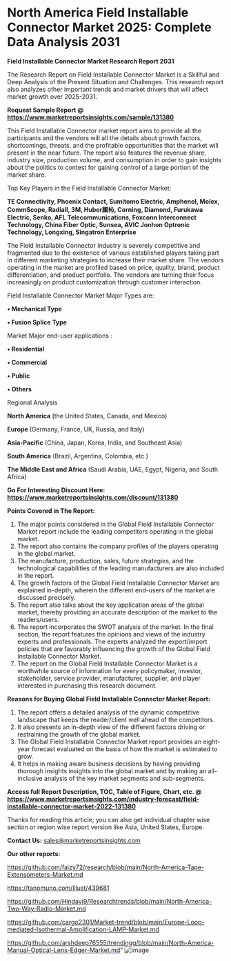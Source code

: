 # North America Field Installable Connector Market 2025: Complete Data Analysis 2031

<strong>Field Installable Connector Market Research Report 2031</strong>

The Research Report on Field Installable Connector Market is a Skillful and Deep Analysis of the Present Situation and Challenges. This research report also analyzes other important trends and market drivers that will affect market growth over 2025-2031.

<strong>Request Sample Report @ <a href=https://www.marketreportsinsights.com/sample/131380>https://www.marketreportsinsights.com/sample/131380</a></strong>

This Field Installable Connector market report aims to provide all the participants and the vendors will all the details about growth factors, shortcomings, threats, and the profitable opportunities that the market will present in the near future. The report also features the revenue share, industry size, production volume, and consumption in order to gain insights about the politics to contest for gaining control of a large portion of the market share.

Top Key Players in the Field Installable Connector Market:

<strong>TE Connectivity, Phoenix Contact, Sumitomo Electric, Amphenol, Molex, CommScope, Radiall, 3M, Huber䫨杺, Corning, Diamond, Furukawa Electric, Senko, AFL Telecommunications, Foxconn Interconnect Technology, China Fiber Optic, Sunsea, AVIC Jonhon Optronic Technology, Longxing, Singatron Enterprise</strong>

The Field Installable Connector Industry is severely competitive and fragmented due to the existence of various established players taking part in different marketing strategies to increase their market share. The vendors operating in the market are profiled based on price, quality, brand, product differentiation, and product portfolio. The vendors are turning their focus increasingly on product customization through customer interaction.

Field Installable Connector Market Major Types are:

<strong>• Mechanical Type

• Fusion Splice Type</strong>

Market Major end-user applications :

<strong>• Residential

• Commercial

• Public

• Others</strong>

Regional Analysis

</u><strong><b>North America</b></strong> (the United States, Canada, and Mexico)

<strong><b>Europe </b></strong>(Germany, France, UK, Russia, and Italy)

<strong><b>Asia-Pacific</b></strong> (China, Japan, Korea, India, and Southeast Asia)

<strong><b>South America</b></strong> (Brazil, Argentina, Colombia, etc.)

<strong><b>The Middle East and Africa</b></strong> (Saudi Arabia, UAE, Egypt, Nigeria, and South Africa)

<strong>Go For Interesting Discount Here: <a href=https://www.marketreportsinsights.com/discount/131380>https://www.marketreportsinsights.com/discount/131380</a></strong>

<strong>Points Covered in The Report:</strong>
<ol>
  <li>The major points considered in the Global Field Installable Connector Market report include the leading competitors operating in the global market.</li>
  <li>The report also contains the company profiles of the players operating in the global market.</li>
  <li>The manufacture, production, sales, future strategies, and the technological capabilities of the leading manufacturers are also included in the report.</li>
  <li>The growth factors of the Global Field Installable Connector Market are explained in-depth, wherein the different end-users of the market are discussed precisely.</li>
  <li>The report also talks about the key application areas of the global market, thereby providing an accurate description of the market to the readers/users.</li>
  <li>The report incorporates the SWOT analysis of the market. In the final section, the report features the opinions and views of the industry experts and professionals. The experts analyzed the export/import policies that are favorably influencing the growth of the Global Field Installable Connector Market.</li>
  <li>The report on the Global Field Installable Connector Market is a worthwhile source of information for every policymaker, investor, stakeholder, service provider, manufacturer, supplier, and player interested in purchasing this research document.</li>
</ol>
<strong>Reasons for Buying Global Field Installable Connector Market Report:</strong>

<ol>
  <li>The report offers a detailed analysis of the dynamic competitive landscape that keeps the reader/client well ahead of the competitors.</li>
  <li>It also presents an in-depth view of the different factors driving or restraining the growth of the global market.</li>
  <li>The Global Field Installable Connector Market report provides an eight-year forecast evaluated on the basis of how the market is estimated to grow.</li>
  <li>It helps in making aware business decisions by having providing thorough insights insights into the global market and by making an all-inclusive analysis of the key market segments and sub-segments.</li>
</ol>
<strong>Access full Report Description, TOC, Table of Figure, Chart, etc. @ <a href=https://www.marketreportsinsights.com/industry-forecast/field-installable-connector-market-2022-131380>https://www.marketreportsinsights.com/industry-forecast/field-installable-connector-market-2022-131380</a></strong>


Thanks for reading this article; you can also get individual chapter wise section or region wise report version like Asia, United States, Europe.

<strong>Contact Us:</strong>
sales@marketreportsinsights.com

<strong>Our other reports:</strong>

<a href=https://github.com/faizy72/research/blob/main/North-America-Tape-Extensometers-Market.md>https://github.com/faizy72/research/blob/main/North-America-Tape-Extensometers-Market.md</a>

<a href=https://tanomuno.com/illust/439681>https://tanomuno.com/illust/439681</a>

<a href=https://github.com/Hindavi9/Researchtrends/blob/main/North-America-Two-Way-Radio-Market.md>https://github.com/Hindavi9/Researchtrends/blob/main/North-America-Two-Way-Radio-Market.md</a>

<a href=https://github.com/cargo2301/Market-trend/blob/main/Europe-Loop-mediated-Isothermal-Amplification-LAMP-Market.md>https://github.com/cargo2301/Market-trend/blob/main/Europe-Loop-mediated-Isothermal-Amplification-LAMP-Market.md</a>

<a href=https://github.com/arshdeep76555/trendingg/blob/main/North-America-Manual-Optical-Lens-Edger-Market.md>https://github.com/arshdeep76555/trendingg/blob/main/North-America-Manual-Optical-Lens-Edger-Market.md</a>"
![image](https://github.com/user-attachments/assets/2db43a0c-e223-437f-ae11-88db617d2b6c)
